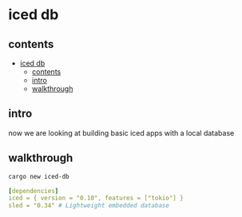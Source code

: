 # iced db

## contents

- [iced db](#iced-db)
  - [contents](#contents)
  - [intro](#intro)
  - [walkthrough](#walkthrough)

## intro

now we are looking at building basic iced apps with a local database

## walkthrough

```bash
cargo new iced-db
```

```yaml
[dependencies]
iced = { version = "0.10", features = ["tokio"] }
sled = "0.34" # Lightweight embedded database
```